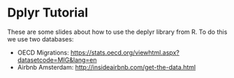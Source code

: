 # Dplyr Tutorial

These are some slides about how to use the deplyr library from R.
To do this we use two databases:
- OECD Migrations: https://stats.oecd.org/viewhtml.aspx?datasetcode=MIG&lang=en
- Airbnb Amsterdam: http://insideairbnb.com/get-the-data.html